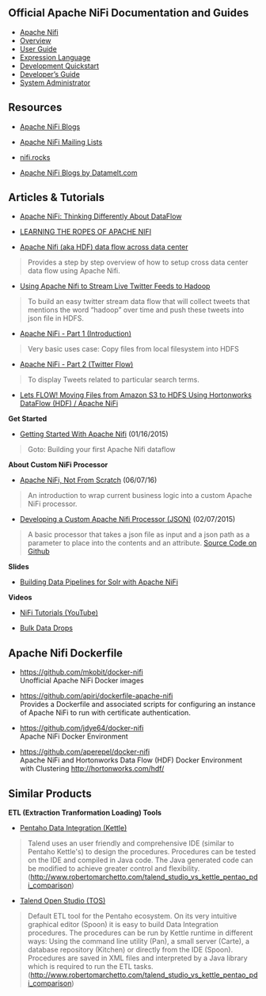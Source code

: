 ## Official Apache NiFi Documentation and Guides
- [Apache Nifi](https://nifi.apache.org/)
- [Overview](https://nifi.apache.org/docs.html)
- [User Guide](https://nifi.apache.org/docs/nifi-docs/html/user-guide.html)
- [Expression Language](https://nifi.apache.org/docs/nifi-docs/html/expression-language-guide.html)
- [Development Quickstart](https://nifi.apache.org/quickstart.html)
- [Developer’s Guide](https://nifi.apache.org/developer-guide.html)
- [System Administrator](https://nifi.apache.org/docs/nifi-docs/html/administration-guide.html)


## Resources
- [Apache NiFi Blogs](https://blogs.apache.org/nifi/)

- [Apache NiFi Mailing Lists](http://nifi.apache.org/mailing_lists.html)

- [nifi.rocks](http://www.nifi.rocks)

- [Apache NiFi Blogs by Datamelt.com](http://datamelt.weebly.com/blog/category/apache-nifi)


## Articles & Tutorials
- [Apache NiFi: Thinking Differently About DataFlow](https://blogs.apache.org/nifi/entry/basic_dataflow_design)

- [LEARNING THE ROPES OF APACHE NIFI](http://hortonworks.com/hadoop-tutorial/learning-ropes-apache-nifi/)

- [Apache Nifi (aka HDF) data flow across data center](http://blog.bikashagrawal.com.np/2016/01/29/apache-nifi-aka-hdf-data-flow-across-data-center/)
> Provides a step by step overview of how to setup cross data center data flow using Apache Nifi.

- [Using Apache Nifi to Stream Live Twitter Feeds to Hadoop](https://nedsblog.com/2015/09/02/using-apache-nifi-to-stream-live-twitter-feeds-to-hadoop/)
> To build an easy twitter stream data flow that will collect tweets that mentions the word “hadoop” over time and push these tweets into json file in HDFS.

- [Apache NiFi - Part 1 (Introduction)](https://www.linkedin.com/pulse/apache-nifi-part-1-introduction-neeraj-sabharwal)
> Very basic uses case: Copy files from local filesystem into HDFS

- [Apache NiFi - Part 2 (Twitter Flow)](https://www.linkedin.com/pulse/apache-nifi-part-2-twitter-flow-neeraj-sabharwal)
>To display Tweets related to particular search terms.

- [Lets FLOW! Moving Files from Amazon S3 to HDFS Using Hortonworks DataFlow (HDF) / Apache NiFi](http://zdatainc.com/2016/02/move-files-from-amazon-s3-to-hdfs-using-hortonworks-dataflow-hdf-apache-nifi/)


**Get Started**
- [Getting Started With Apache Nifi](http://www.nifi.rocks/getting-started-with-apache-nifi/) (01/16/2015)
> Goto: Building your first Apache Nifi dataflow

**About Custom NiFi Processor**
- [Apache NiFi, Not From Scratch](https://dzone.com/articles/apache-nifi-not-from-scratch) (06/07/16)
> An introduction to wrap current business logic into a custom Apache NiFi processor.
- [Developing a Custom Apache Nifi Processor (JSON)](http://www.nifi.rocks/developing-a-custom-apache-nifi-processor-json/) (02/07/2015)
> A basic processor that takes a json file as input and a json path as a parameter to place into the contents and an attribute. [Source Code on Github](https://github.com/pcgrenier/nifi-examples)

**Slides**
- [Building Data Pipelines for Solr with Apache NiFi](http://www.slideshare.net/BryanBende/building-data-pipelines-for-solr-with-apache-nifi)

**Videos**
- [NiFi Tutorials (YouTube)](https://www.youtube.com/playlist?list=PLHre9pIBAgc4e-tiq9OIXkWJX8bVXuqlG)

- [Bulk Data Drops](https://www.safaribooksonline.com/library/view/analytic-data-storage/9781771375214/part24.html)


## Apache Nifi Dockerfile
- https://github.com/mkobit/docker-nifi  
Unofficial Apache NiFi Docker images

- https://github.com/apiri/dockerfile-apache-nifi  
Provides a Dockerfile and associated scripts for configuring an instance of Apache NiFi to run with certificate authentication.

- https://github.com/jdye64/docker-nifi  
Apache NiFi Docker Environment

- https://github.com/aperepel/docker-nifi  
Apache NiFi and Hortonworks Data Flow (HDF) Docker Environment with Clustering http://hortonworks.com/hdf/


## Similar Products
**ETL (Extraction Tranformation Loading) Tools**
- [Pentaho Data Integration (Kettle)](http://www.pentaho.com/product/data-integration)
> Talend uses an user friendly and comprehensive IDE (similar to Pentaho Kettle's) to design the procedures. Procedures can be tested on the IDE and compiled in Java code. The Java generated code can be modified to achieve greater control and flexibility. (http://www.robertomarchetto.com/talend_studio_vs_kettle_pentao_pdi_comparison)

- [Talend Open Studio (TOS)](http://www.talend.com/products/data-integration)
> Default ETL tool for the Pentaho ecosystem. On its very intuitive graphical editor (Spoon) it is easy to build Data Integration procedures. The procedures can be run by Kettle runtime in different ways: Using the command line utility (Pan), a small server (Carte), a database repository (Kitchen) or directly from the IDE (Spoon). Procedures are saved in XML files and interpreted by a Java library which is required to run the ETL tasks. (http://www.robertomarchetto.com/talend_studio_vs_kettle_pentao_pdi_comparison)
